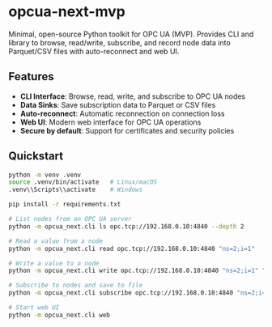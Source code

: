 # opcua-next-mvp

Minimal, open-source Python toolkit for OPC UA (MVP). Provides CLI and library to browse, read/write, subscribe, and record node data into Parquet/CSV files with auto-reconnect and web UI.

## Features

- **CLI Interface**: Browse, read, write, and subscribe to OPC UA nodes
- **Data Sinks**: Save subscription data to Parquet or CSV files
- **Auto-reconnect**: Automatic reconnection on connection loss
- **Web UI**: Modern web interface for OPC UA operations
- **Secure by default**: Support for certificates and security policies

## Quickstart

```bash
python -m venv .venv
source .venv/bin/activate   # Linux/macOS
.venv\\Scripts\\activate    # Windows

pip install -r requirements.txt

# List nodes from an OPC UA server
python -m opcua_next.cli ls opc.tcp://192.168.0.10:4840 --depth 2

# Read a value from a node
python -m opcua_next.cli read opc.tcp://192.168.0.10:4840 "ns=2;i=1"

# Write a value to a node
python -m opcua_next.cli write opc.tcp://192.168.0.10:4840 "ns=2;i=1" "42"

# Subscribe to nodes and save to file
python -m opcua_next.cli subscribe opc.tcp://192.168.0.10:4840 "ns=2;i=1,ns=2;i=2" --output data.parquet

# Start web UI
python -m opcua_next.cli web